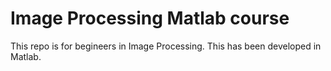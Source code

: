 # Image Processing Matlab course
This repo is for begineers in Image Processing.
This has been developed in Matlab.
